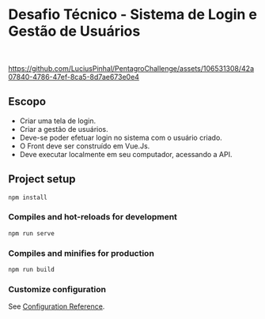 # Desafio Técnico - Sistema de Login e Gestão de Usuários

&nbsp;&nbsp;


https://github.com/LuciusPinhal/PentagroChallenge/assets/106531308/42a07840-4786-47ef-8ca5-8d7ae673e0e4


## Escopo

- Criar uma tela de login.
- Criar a gestão de usuários.
- Deve-se poder efetuar login no sistema com o usuário criado.
- O Front deve ser construído em Vue.Js.
- Deve executar localmente em seu computador, acessando a API.


## Project setup
```
npm install
```

### Compiles and hot-reloads for development
```
npm run serve
```

### Compiles and minifies for production
```
npm run build
```

### Customize configuration
See [Configuration Reference](https://cli.vuejs.org/config/).
